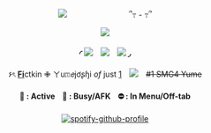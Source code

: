 <div align="center"> 

![](https://komarev.com/ghpvc/?username=RyebreadWins&abbreviated=true&color=304985&style=plastic&label=stalkers:)　　　　　　　　՞߹ - ߹՞

![](https://files.catbox.moe/647jzf.gif)

#### ◜ [![](https://files.catbox.moe/n8izsv.webp)](https://rentry.co/ptrye)　[![](https://files.catbox.moe/qifwo1.webp)](https://rentry.co/ryebreadwins)　[![](https://files.catbox.moe/rltetv.webp)](https://rentry.co/dumbdick) ◞
۶ৎ [**Fi**](https://supermarioglitchy4.fandom.com/wiki/SMG4)ctkin ✙ ㄚu𝚖𝘦jơʂɧi *of* just [1](https://rentry.co/dispair)　![](https://files.catbox.moe/bwfqxg.gif)　~~#1 SMG4 Yume~~

#### 💬 : Activeㅤ🌙 : Busy/AFKㅤ⛔️ : In Menu/Off-tab

[![spotify-github-profile](https://spotify-github-profile.kittinanx.com/api/view?uid=b5mgr4qsrbltzk8talaobdap8&cover_image=true&theme=natemoo-re&show_offline=false&background_color=121212&interchange=false&bar_color=2b3f54&bar_color_cover=true)](https://spotify-github-profile.kittinanx.com/api/view?uid=b5mgr4qsrbltzk8talaobdap8&redirect=true)
